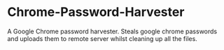 # Chrome-Password-Harvester
A Google Chrome password harvester. Steals google chrome passwords and uploads them to remote server whilst cleaning up all the files.

##
